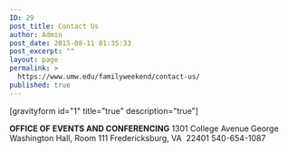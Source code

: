 ```yaml
---
ID: 29
post_title: Contact Us
author: Admin
post_date: 2015-08-11 01:35:33
post_excerpt: ""
layout: page
permalink: >
  https://www.umw.edu/familyweekend/contact-us/
published: true
---
```

[gravityform id="1" title="true" description="true"]

<strong>OFFICE OF EVENTS AND CONFERENCING</strong>
1301 College Avenue
George Washington Hall, Room 111
Fredericksburg, VA  22401
540-654-1087